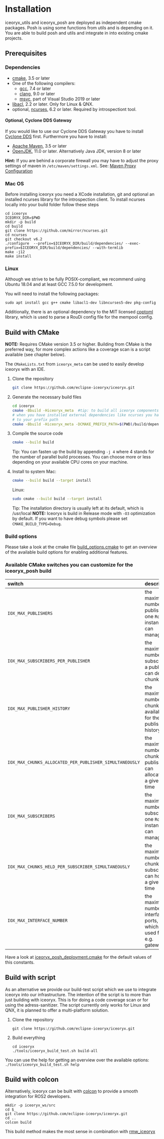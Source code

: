 # Installation

iceoryx_utils and iceoryx_posh are deployed as independent cmake packages. Posh is using some functions from utils and is depending on it. You are able to build posh and utils and integrate in into existing cmake projects.

## Prerequisites

### Dependencies

 - [cmake](https://cmake.org), 3.5 or later
 - One of the following compilers:
   - [gcc](https://gcc.gnu.org), 7.4 or later 
   - [clang](https://clang.llvm.org), 9.0 or later
   - [msvc](https://visualstudio.microsoft.com/de/), part of Visual Studio 2019 or later
 - [libacl](http://download.savannah.gnu.org/releases/acl/), 2.2 or later. Only for Linux & QNX.
 - optional, [ncurses](https://invisible-island.net/ncurses/), 6.2 or later. Required by introspectiont tool.

#### Optional, Cyclone DDS Gateway
If you would like to use our Cyclone DDS Gateway you have to install 
[Cyclone DDS](https://github.com/eclipse-cyclonedds/cyclonedds) first. Furthermore
you have to install:

 - [Apache Maven](http://maven.apache.org/download.cgi), 3.5 or later
 - [OpenJDK](http://jdk.java.net/11/), 11.0 or later. Alternatively Java JDK, version 8 or later

**Hint:** If you are behind a corporate firewall you may have to adjust the proxy 
settings of maven in `/etc/maven/settings.xml`. See: [Maven Proxy Configuration](https://maven.apache.org/settings.html#proxies)

### Mac OS

Before installing iceoryx you need a XCode installation, git and optional an installed ncurses library for
the introspection client. To install ncurses locally into your build folder follow these steps
```
cd iceoryx
ICEORYX_DIR=$PWD
mkdir -p build
cd build
git clone https://github.com/mirror/ncurses.git
cd ncurses
git checkout v6.2
./configure  --prefix=$ICEORYX_DIR/build/dependencies/ --exec-prefix=$ICEORYX_DIR/build/dependencies/ --with-termlib
make -j12
make install
```

### Linux

Although we strive to be fully POSIX-compliant, we recommend using Ubuntu 18.04 and at least GCC 7.5.0 for development.

You will need to install the following packages:
```
sudo apt install gcc g++ cmake libacl1-dev libncurses5-dev pkg-config
```

Additionally, there is an optional dependency to the MIT licensed [cpptoml](https://github.com/skystrife/cpptoml) library, which is used to parse a RouDi config file for the mempool config.


## Build with CMake

**NOTE:** Requires CMake version 3.5 or higher. Building from CMake is the preferred way, for more complex actions like a coverage scan
is a script available (see chapter below).

The `CMakeLists.txt` from `iceoryx_meta` can be used to easily develop iceoryx with an IDE.

 1. Clone the repository
    ```bash
    git clone https://github.com/eclipse-iceoryx/iceoryx.git
    ```

 2. Generate the necessary build files
    ```bash
    cd iceoryx
    cmake -Bbuild -Hiceoryx_meta  #tip: to build all iceoryx components add -DBUILD_ALL to the cmake command
    # when you have installed external dependencies like ncurses you have to add them
    # to your prefix path
    cmake -Bbuild -Hiceoryx_meta -DCMAKE_PREFIX_PATH=$(PWD)/build/dependencies/
    ```

 3. Compile the source code
    ```bash
    cmake --build build
    ```
    Tip: You can fasten up the build by appending `-j 4` where 4 stands for the number of parallel build processes.
    You can choose more or less depending on your available CPU cores on your machine.

 4. Install to system
	Mac:
    ```bash
    cmake --build build --target install
    ```
	Linux:
    ```bash
    sudo cmake --build build --target install
    ```
	Tip: The installation directory is usually left at its default, which is /usr/local
**NOTE:** Iceoryx is build in Release mode with `-O3` optimization by default. If you want to have debug symbols please
set `CMAKE_BUILD_TYPE=Debug`.

### Build options

Please take a look at the cmake file [build_options.cmake](../../../iceoryx_meta/build_options.cmake) to get an overview of the available build options for enabling additional features.

### Available CMake switches you can customize for the iceoryx_posh build

 |  switch  |  description |
 |:---------|:-------------|
 | `IOX_MAX_PUBLISHERS` | the maximum number of publishers one `RouDi` instance can manage |
 | `IOX_MAX_SUBSCRIBERS_PER_PUBLISHER` | the maximum number of subscriber a publisher can deliver chunks to|
 | `IOX_MAX_PUBLISHER_HISTORY` | the maximum number chunks available for the publisher history |
 | `IOX_MAX_CHUNKS_ALLOCATED_PER_PUBLISHER_SIMULTANEOUSLY` | the maximum number of chunks a publisher can allocate at a given time |
 | `IOX_MAX_SUBSCRIBERS` | the maximum number of subscribers one `RouDi` instance can manage |
 | `IOX_MAX_CHUNKS_HELD_PER_SUBSCRIBER_SIMULTANEOUSLY` | the maximum number of chunks a subscriber can hold at a given time |
 | `IOX_MAX_INTERFACE_NUMBER` | the maximum number for interface ports, which are used for e.g. gateways |

Have a look at [iceoryx_posh_deployment.cmake](../iceoryx_posh/cmake/iceoryx_posh_deployment.cmake) for the default values of this constants.

## Build with script

As an alternative we provide our build-test script which we use to integrate iceoryx into our infrastructure.
The intention of the script is to more than just building with iceoryx. This is for doing a code coverage scan or for using the adress-sanitizer.
The script currently only works for Linux and QNX, it is planned to offer a multi-platform solution.

 1. Clone the repository
    ```
    git clone https://github.com/eclipse-iceoryx/iceoryx.git
    ```

 2. Build everything
    ```
    cd iceoryx
    ./tools/iceoryx_build_test.sh build-all
    ```

You can use the help for getting an overview over the available options:
    ```
    ./tools/iceoryx_build_test.sh help
    ```

## Build with colcon

Alternatively, iceoryx can be built with [colcon](https://colcon.readthedocs.io/en/released/user/installation.html) to provide a smooth integration for ROS2 developers.

```
mkdir -p iceoryx_ws/src
cd $_
git clone https://github.com/eclipse-iceoryx/iceoryx.git
cd ..
colcon build
```

This build method makes the most sense in combination with [rmw_iceoryx](https://github.com/ros2/rmw_iceoryx.git)
